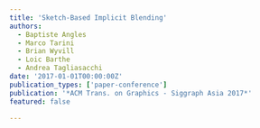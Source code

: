 ```yaml
---
title: 'Sketch-Based Implicit Blending'
authors:
  - Baptiste Angles
  - Marco Tarini
  - Brian Wyvill
  - Loic Barthe
  - Andrea Tagliasacchi
date: '2017-01-01T00:00:00Z'
publication_types: ['paper-conference']
publication: '*ACM Trans. on Graphics - Siggraph Asia 2017*'
featured: false

---
```

